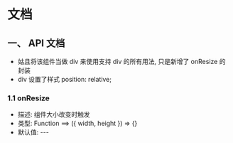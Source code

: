 # 文档

## 一、 API 文档

- 姑且将该组件当做 div 来使用支持 div 的所有用法, 只是新增了 onResize 的封装
- div 设置了样式 position: relative;

### 1.1 onResize

- 描述: 组件大小改变时触发
- 类型: Function ==> ({ width, height }) => {}
- 默认值: ---
